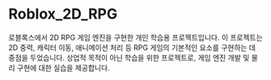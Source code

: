 # Roblox_2D_RPG
로블록스에서 2D RPG 게임 엔진을 구현한 개인 학습용 프로젝트입니다. 이 프로젝트는 2D 중력, 캐릭터 이동, 애니메이션 처리 등 RPG 게임의 기본적인 요소를 구현하는 데 중점을 두었습니다. 상업적 목적이 아닌 학습을 위한 프로젝트로, 게임 엔진 개발 및 물리 구현에 대한 실습을 제공합니다.
